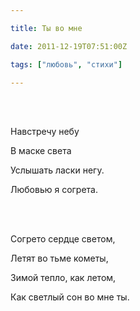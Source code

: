 ```yaml
---

title: Ты во мне

date: 2011-12-19T07:51:00Z

tags: ["любовь", "стихи"]

---
```


<br/><br/>

Навстречу небу

В маске света

Услышать ласки негу.

Любовью я согрета.

<br/><br/>

Согрето сердце светом,

Летят во тьме кометы,

Зимой тепло, как летом,

Как светлый сон во мне ты.